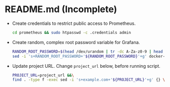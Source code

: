 # README.md (Incomplete)

* Create credentials to restrict public access to Prometheus.
    ```bash
    cd prometheus && sudo htpasswd -c .credentials admin
    ```

* Create random, complex root password variable for Grafana.
    ```bash
    RANDOM_ROOT_PASSWORD=$(head /dev/urandom | tr -dc A-Za-z0-9 | head -c 24 ; echo '') &&\
    sed -i 's+RANDOM_ROOT_PASSWORD+'${RANDOM_ROOT_PASSWORD}'+g' docker-compose.yml
    ```

* Update project URL. Change `project_url` below, before running script.
    ```bash
    PROJECT_URL=project_url &&\
    find . -type f -exec sed -i 's+example.com+'${PROJECT_URL}'+g' {} \;
    ```

